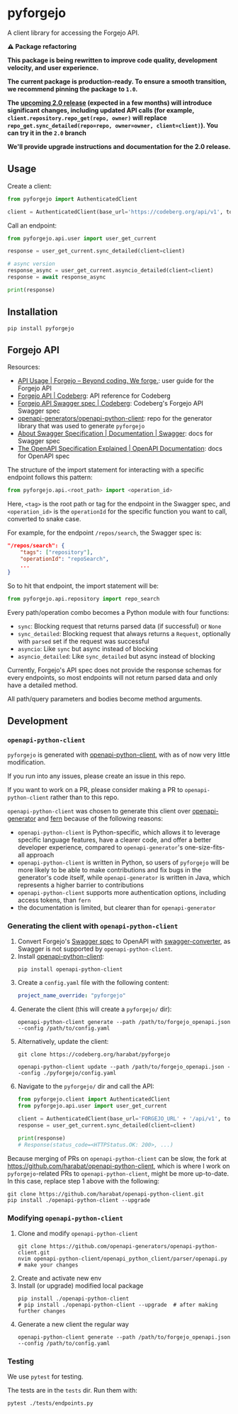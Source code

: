 # pyforgejo

A client library for accessing the Forgejo API.

**:warning: Package refactoring**

**This package is being rewritten to improve code quality, development velocity, and user experience.** 

**The current package is production-ready. To ensure a smooth transition, we recommend pinning the package to `1.0`.**

**The [upcoming 2.0 release](https://codeberg.org/harabat/pyforgejo/src/branch/2.0) (expected in a few months) will introduce significant changes, including updated API calls (for example, `client.repository.repo_get(repo, owner)` will replace `repo_get.sync_detailed(repo=repo, owner=owner, client=client)`). You can try it in the `2.0` branch**

**We'll provide upgrade instructions and documentation for the 2.0 release.**

## Usage

Create a client:

```python
from pyforgejo import AuthenticatedClient

client = AuthenticatedClient(base_url='https://codeberg.org/api/v1', token='API_TOKEN')
```

Call an endpoint:

```python
from pyforgejo.api.user import user_get_current

response = user_get_current.sync_detailed(client=client)

# async version
response_async = user_get_current.asyncio_detailed(client=client)
response = await response_async

print(response)
```

## Installation

``` shell
pip install pyforgejo
```

## Forgejo API

Resources:

- [API Usage | Forgejo – Beyond coding. We forge.](https://forgejo.org/docs/latest/user/api-usage/): user guide for the Forgejo API
- [Forgejo API | Codeberg](https://codeberg.org/api/swagger): API reference for Codeberg
- [Forgejo API Swagger spec | Codeberg](https://codeberg.org/swagger.v1.json): Codeberg's Forgejo API Swagger spec
- [openapi-generators/openapi-python-client](https://github.com/openapi-generators/openapi-python-client/): repo for the generator library that was used to generate `pyforgejo`
- [About Swagger Specification | Documentation | Swagger](https://swagger.io/docs/specification/about/): docs for Swagger spec
- [The OpenAPI Specification Explained | OpenAPI Documentation](https://learn.openapis.org/specification/): docs for OpenAPI spec

The structure of the import statement for interacting with a specific endpoint follows this pattern:

``` python
from pyforgejo.api.<root_path> import <operation_id>
```

Here, `<tag>` is the root path or tag for the endpoint in the Swagger spec, and `<operation_id>` is the `operationId` for the specific function you want to call, converted to snake case.

For example, for the endpoint `/repos/search`, the Swagger spec is:

``` json
"/repos/search": {
    "tags": ["repository"],
    "operationId": "repoSearch",
    ...
}
```

So to hit that endpoint, the import statement will be:

``` python
from pyforgejo.api.repository import repo_search
```

Every path/operation combo becomes a Python module with four functions:

- `sync`: Blocking request that returns parsed data (if successful) or `None`
- `sync_detailed`: Blocking request that always returns a `Request`, optionally with `parsed` set if the request was successful
- `asyncio`: Like `sync` but async instead of blocking
- `asyncio_detailed`: Like `sync_detailed` but async instead of blocking

Currently, Forgejo's API spec does not provide the response schemas for every endpoints, so most endpoints will not return parsed data and only have a detailed method.

All path/query parameters and bodies become method arguments.


## Development

### `openapi-python-client`
`pyforgejo` is generated with [openapi-python-client](https://github.com/openapi-generators/openapi-python-client/), with as of now very little modification.

If you run into any issues, please create an issue in this repo.

If you want to work on a PR, please consider making a PR to `openapi-python-client` rather than to this repo.

`openapi-python-client` was chosen to generate this client over [openapi-generator](https://github.com/OpenAPITools/openapi-generator) and [fern](https://github.com/fern-api/fern) because of the following reasons:

- `openapi-python-client` is Python-specific, which allows it to leverage specific language features, have a clearer code, and offer a better developer experience, compared to `openapi-generator`'s one-size-fits-all approach
- `openapi-python-client` is written in Python, so users of `pyforgejo` will be more likely to be able to make contributions and fix bugs in the generator's code itself, while `openapi-generator` is written in Java, which represents a higher barrier to contributions
- `openapi-python-client` supports more authentication options, including access tokens, than `fern`
- the documentation is limited, but clearer than for `openapi-generator`

### Generating the client with `openapi-python-client`

1. Convert Forgejo's [Swagger spec](https://code.forgejo.org/swagger.v1.json) to OpenAPI with [swagger-converter](https://github.com/swagger-api/swagger-converter), as Swagger is not supported by `openapi-python-client`.
2. Install [openapi-python-client](https://github.com/openapi-generators/openapi-python-client/):
    ```shell
    pip install openapi-python-client
    ```
3. Create a `config.yaml` file with the following content:
    ```yaml
    project_name_override: "pyforgejo"
    ```
4. Generate the client (this will create a `pyforgejo/` dir):
    ```shell
    openapi-python-client generate --path /path/to/forgejo_openapi.json --config /path/to/config.yaml
    ```
5. Alternatively, update the client:
    ```shell
    git clone https://codeberg.org/harabat/pyforgejo
    
    openapi-python-client update --path /path/to/forgejo_openapi.json --config ./pyforgejo/config.yaml
    ```
6. Navigate to the `pyforgejo/` dir and call the API:
    ```python
    from pyforgejo.client import AuthenticatedClient
    from pyforgejo.api.user import user_get_current
    
    client = AuthenticatedClient(base_url='FORGEJO_URL' + '/api/v1', token='ACCESS_TOKEN')
    response = user_get_current.sync_detailed(client=client)
    
    print(response)
    # Response(status_code=<HTTPStatus.OK: 200>, ...)
    ```

Because merging of PRs on `openapi-python-client` can be slow, the fork at https://github.com/harabat/openapi-python-client, which is where I work on `pyforgejo`-related PRs to `openapi-python-client`, might be more up-to-date. In this case, replace step 1 above with the following:

``` shell
git clone https://github.com/harabat/openapi-python-client.git
pip install ./openapi-python-client --upgrade
```

### Modifying `openapi-python-client`

1. Clone and modify `openapi-python-client`
    ```shell
    git clone https://github.com/openapi-generators/openapi-python-client.git
    nvim openapi-python-client/openapi_python_client/parser/openapi.py
    # make your changes
    ```
2. Create and activate new env
3. Install (or upgrade) modified local package
    ```shell
    pip install ./openapi-python-client
    # pip install ./openapi-python-client --upgrade  # after making further changes
    ```
4. Generate a new client the regular way
    ```shell
    openapi-python-client generate --path /path/to/forgejo_openapi.json --config /path/to/config.yaml
    ```

### Testing

We use `pytest` for testing.

The tests are in the `tests` dir. Run them with:

``` shell
pytest ./tests/endpoints.py
```
